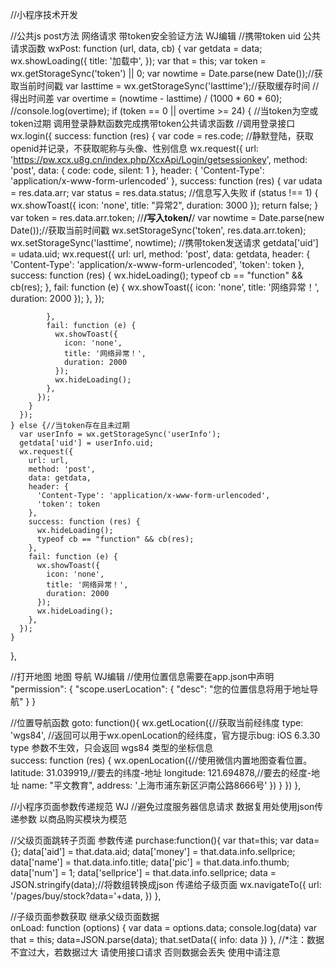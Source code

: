 //小程序技术开发

//公共js  post方法  网络请求  带token安全验证方法  WJ编辑
//携带token uid 公共请求函数
  wxPost: function (url, data, cb) {
    var getdata = data;
    wx.showLoading({
      title: '加载中',
    });
    var that = this;
    var token = wx.getStorageSync('token') || 0;
    var nowtime = Date.parse(new Date());//获取当前时间戳
    var lasttime = wx.getStorageSync('lasttime');//获取缓存时间
    //得出时间差
    var overtime = (nowtime - lasttime) / (1000 * 60 * 60);
    //console.log(overtime);
    if (token == 0 || overtime >= 24) { //当token为空或token过期 调用登录静默函数完成携带token公共请求函数
      //调用登录接口
      wx.login({
        success: function (res) {
          var code = res.code;
          //静默登陆，获取openid并记录，不获取昵称与头像、性别信息
          wx.request({
            url: 'https://pw.xcx.u8g.cn/index.php/XcxApi/Login/getsessionkey',
            method: 'post',
            data: {
              code: code,
              silent: 1
            },
            header: {
              'Content-Type': 'application/x-www-form-urlencoded'
            },
            success: function (res) {
              var udata = res.data.arr;
              var status = res.data.status;
              //信息写入失败
              if (status !== 1) {
                wx.showToast({
                  icon: 'none',
                  title: "异常2",
                  duration: 3000
                });
                return false;
              }
              var token = res.data.arr.token;
              //******/写入token/******/
              var nowtime = Date.parse(new Date());//获取当前时间戳
              wx.setStorageSync('token', res.data.arr.token);
              wx.setStorageSync('lasttime', nowtime);
              //携带token发送请求
              getdata['uid'] = udata.uid;
              wx.request({
                url: url,
                method: 'post',
                data: getdata,
                header: {
                  'Content-Type': 'application/x-www-form-urlencoded',
                  'token': token
                },
                success: function (res) {
                  wx.hideLoading();
                  typeof cb == "function" && cb(res);
                },
                fail: function (e) {
                  wx.showToast({
                    icon: 'none',
                    title: '网络异常！',
                    duration: 2000
                  });
                },
              });

            },
            fail: function (e) {
              wx.showToast({
                icon: 'none',
                title: '网络异常！',
                duration: 2000
              });
              wx.hideLoading();
            },
          });
        }
      });
    } else {//当token存在且未过期
      var userInfo = wx.getStorageSync('userInfo');
      getdata['uid'] = userInfo.uid;
      wx.request({
        url: url,
        method: 'post',
        data: getdata,
        header: {
          'Content-Type': 'application/x-www-form-urlencoded',
          'token': token
        },
        success: function (res) {
          wx.hideLoading();
          typeof cb == "function" && cb(res);
        },
        fail: function (e) {
          wx.showToast({
            icon: 'none',
            title: '网络异常！',
            duration: 2000
          });
          wx.hideLoading();
        },
      });
    }

  },




//打开地图  地图  导航   WJ编辑
//使用位置信息需要在app.json中声明
"permission": {
	"scope.userLocation": {
	  "desc": "您的位置信息将用于地址导航"
	}
}

//位置导航函数
goto: function(){
  wx.getLocation({//获取当前经纬度
    type: 'wgs84', //返回可以用于wx.openLocation的经纬度，官方提示bug: iOS 6.3.30 type 参数不生效，只会返回 wgs84 类型的坐标信息  
    success: function (res) {
      wx.openLocation({//​使用微信内置地图查看位置。
        latitude: 31.039919,//要去的纬度-地址
        longitude: 121.694878,//要去的经度-地址
        name: "平文教育",
        address: '上海市浦东新区沪南公路8666号'
      })
    }
  })
},

//小程序页面参数传递规范  WJ
//避免过度服务器信息请求  数据复用处使用json传递参数  以商品购买模块为模范

//父级页面跳转子页面  参数传递
purchase:function(){
    var that=this;
    var data={};
    data['aid'] = that.data.aid;
    data['money'] = that.data.info.sellprice;
    data['name'] = that.data.info.title;
    data['pic'] = that.data.info.thumb;
    data['num'] = 1;
    data['sellprice'] = that.data.info.sellprice;
    data = JSON.stringify(data);//将数组转换成json  传递给子级页面
    wx.navigateTo({
      url: '/pages/buy/stock?data='+data,
    })
  },

//子级页面参数获取   继承父级页面数据   
 onLoad: function (options) {
    var data = options.data;
    console.log(data)
    var that = this;
    data=JSON.parse(data);
    that.setData({
      info: data
    })
 },
 //*注：数据不宜过大，若数据过大  请使用接口请求  否则数据会丢失  使用中请注意
